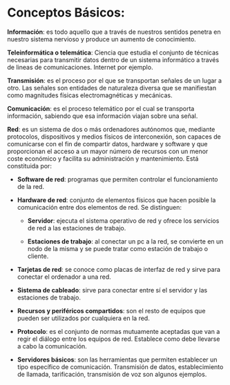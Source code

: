 # Conceptos Básicos:

**Información**: es todo aquello que a través de nuestros sentidos penetra en nuestro sistema nervioso y produce un
  aumento de conocimiento.
  
**Teleinformática o telemática**: Ciencia que estudia el conjunto de técnicas necesarias para transmitir datos
  dentro de un sistema informático a través de lineas de comunicaciones. Internet por ejemplo.
  
  **Transmisión**: es el proceso por el que se transportan señales de un lugar a otro. Las señales son entidades de
  naturaleza diversa que se manifiestan como magnitudes físicas electromagnéticas y mecánicas.
  
**Comunicación**: es el proceso telemático por el cual se transporta información, sabiendo que esa información
  viajan sobre una señal.
  
**Red**: es un sistema de dos o más ordenadores autónomos que, mediante protocolos, dispositivos y medios físicos
  de interconexión, son capaces de comunicarse con el fin de compartir datos, hardware y software y que
  proporcionan el acceso a un mayor número de recursos con un menor coste económico y facilita su administración
  y mantenimiento. Está constituida por:
  
- **Software de red**: programas que permiten controlar el funcionamiento de la red.

- **Hardware de red**: conjunto de elementos físicos que hacen posible la comunicación entre dos elementos de red.
  Se distinguen:

     - **Servidor**: ejecuta el sistema operativo de red y ofrece los servicios de red a las estaciones de trabajo.

  
     - **Estaciones de trabajo**: al conectar un pc a la red, se convierte en un nodo de la misma y se puede tratar
                       como estación de trabajo o cliente.
  
- **Tarjetas de red**: se conoce como placas de interfaz de red y sirve para conectar el ordenador a una red.

- **Sistema de cableado**: sirve para conectar entre sí el servidor y las estaciones de trabajo.
  
- **Recursos y periféricos compartidos**: son el resto de equipos que pueden ser utilizados por cualquiera
                                    en la red.
  
- **Protocolo**: es el conjunto de normas mutuamente aceptadas que van a regir el diálogo entre los equipos de red.
Establece como debe llevarse a cabo la comunicación.
- **Servidores básicos**: son las herramientas que permiten establecer un tipo específico de comunicación.
Transmisión de datos, establecimiento de llamada, tarificación, transmisión de voz son algunos ejemplos.

